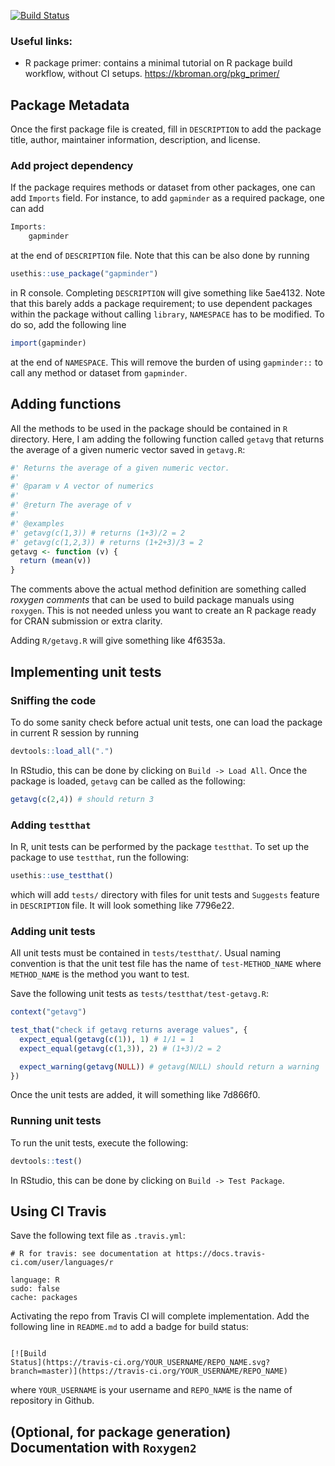 
[![Build
Status](https://travis-ci.org/chiyahn/R-practice-repository.svg?branch=master)](https://travis-ci.org/chiyahn/R-practice-repository)

### Useful links:
- R package primer: contains a minimal tutorial on R package build workflow, without CI setups. https://kbroman.org/pkg_primer/

## Package Metadata
Once the first package file is created, fill in `DESCRIPTION` to add the package title, author, maintainer information, description, and license.
### Add project dependency
If the package requires methods or dataset from other packages, one can add `Imports` field. For instance, to add `gapminder` as a required package, one can add
```r
Imports: 
    gapminder
```

at the end of `DESCRIPTION` file. Note that this can be also done by running
```r
usethis::use_package("gapminder")
```
in R console. Completing `DESCRIPTION` will give something like 5ae4132. Note that this barely adds a package requirement; to use dependent packages within the package without calling `library`, `NAMESPACE` has to be modified. To do so, add the following line
```r
import(gapminder)
```
at the end of `NAMESPACE`. This will remove the burden of using `gapminder::` to call any method or dataset from `gapminder`.

## Adding functions
All the methods to be used in the package should be contained in `R` directory. Here, I am adding the following function called `getavg` that returns the average of a given numeric vector saved in `getavg.R`:
```r
#' Returns the average of a given numeric vector.
#'
#' @param v A vector of numerics
#'
#' @return The average of v
#'
#' @examples
#' getavg(c(1,3)) # returns (1+3)/2 = 2
#' getavg(c(1,2,3)) # returns (1+2+3)/3 = 2
getavg <- function (v) {
  return (mean(v))
}
```
The comments above the actual method definition are something called *roxygen comments* that can be used to build package manuals using `roxygen`. This is not needed unless you want to create an R package ready for CRAN submission or extra clarity.

Adding `R/getavg.R` will give something like 4f6353a.



## Implementing unit tests
### Sniffing the code
To do some sanity check before actual unit tests, one can load the package in current R session by running
```r
devtools::load_all(".")
```
In RStudio, this can be done by clicking on `Build -> Load All`. Once the package is loaded, `getavg` can be called as the following:
```r
getavg(c(2,4)) # should return 3
```

### Adding `testthat`
In R, unit tests can be performed by the package `testthat`. To set up the package to use `testthat`, run the following:
```r
usethis::use_testthat()
```
which will add `tests/` directory with files for unit tests and `Suggests` feature in `DESCRIPTION` file. It will look something like 7796e22.

### Adding unit tests
All unit tests must be contained in `tests/testthat/`. Usual naming convention is that the unit test file has the name of `test-METHOD_NAME` where `METHOD_NAME` is the method you want to test.

Save the following unit tests as `tests/testthat/test-getavg.R`:
```r
context("getavg")

test_that("check if getavg returns average values", {
  expect_equal(getavg(c(1)), 1) # 1/1 = 1
  expect_equal(getavg(c(1,3)), 2) # (1+3)/2 = 2

  expect_warning(getavg(NULL)) # getavg(NULL) should return a warning
})
```
Once the unit tests are added, it will something like 7d866f0.

### Running unit tests
To run the unit tests, execute the following:
```r
devtools::test()
```
In RStudio, this can be done by clicking on `Build -> Test Package`.



## Using CI Travis
Save the following text file as `.travis.yml`:

```
# R for travis: see documentation at https://docs.travis-ci.com/user/languages/r

language: R
sudo: false
cache: packages
```

Activating the repo from Travis CI will complete implementation. Add the following line in `README.md` to add a badge for build status:

```

[![Build
Status](https://travis-ci.org/YOUR_USERNAME/REPO_NAME.svg?branch=master)](https://travis-ci.org/YOUR_USERNAME/REPO_NAME)
```
where `YOUR_USERNAME` is your username and `REPO_NAME` is the name of repository in Github.




## (Optional, for package generation) Documentation with `Roxygen2`

